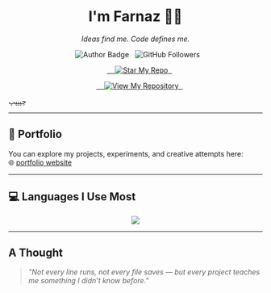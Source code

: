 <h1 align="center">I'm Farnaz 👩‍💻</h1>
<p align="center"><i>Ideas find me. Code defines me.</i></p>

<p align="center">
  <img src="https://img.shields.io/badge/Author-farnaztr-800000" alt="Author Badge" />
  <img src="https://img.shields.io/github/followers/farnaztr?style=social&label=Followers" alt="GitHub Followers" />
</p>

<p align="center">
    <a href="https://github.com/farnaztr/farnaztr">
    <img src="https://img.shields.io/badge/Star%20My%20Repo-800000?style=for-the-badge&logo=github" alt="Star My Repo" />
  </a>
</p>

<p align="center">
    <a href="https://github.com/farnaztr/your-main-repo">
    <img src="https://img.shields.io/badge/View%20My%20Repository-800000?style=for-the-badge&logo=github" alt="View My Repository" />
  </a>
</p>

چپپپپ

---

## 🔗 Portfolio

You can explore my projects, experiments, and creative attempts here:  
🌐 [portfolio website](https://farnaztr.github.io/farnaz-portfolio/)

---

## 💻 Languages I Use Most

<p align="center">
<img src="https://github-readme-stats.vercel.app/api/top-langs/?username=farnaztr&layout=compact&langs_count=8&theme=dark&v=2&cache_bust=1720200000" />
</p>

---

## A Thought

> _"Not every line runs, not every file saves — but every project teaches me something I didn’t know before."_
